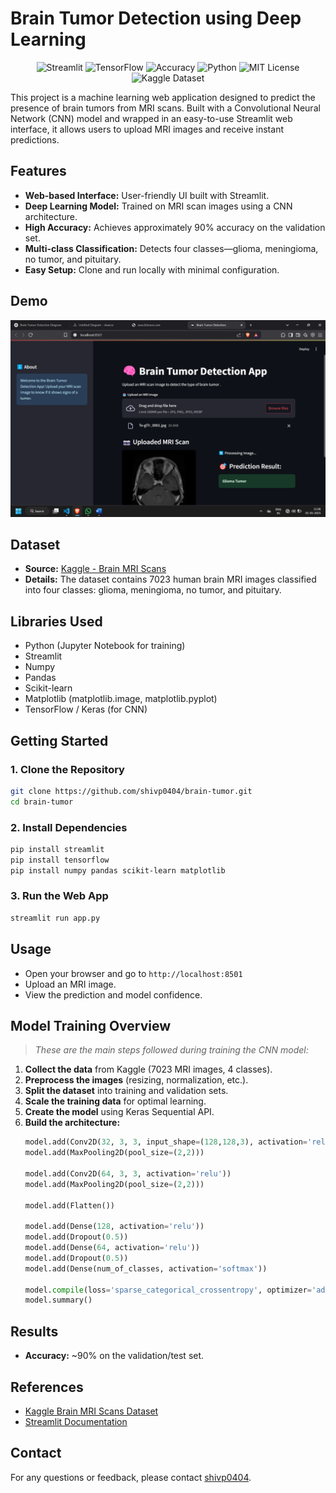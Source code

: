 # Brain Tumor Detection using Deep Learning

<p align="center">
  <img src="https://img.shields.io/badge/Streamlit-Enabled-ff4b4b?logo=streamlit&logoColor=white" alt="Streamlit"/>
  <img src="https://img.shields.io/badge/TensorFlow-Used-FF6F00?logo=tensorflow&logoColor=white" alt="TensorFlow"/>
  <img src="https://img.shields.io/badge/Accuracy-90%25-brightgreen" alt="Accuracy"/>
  <img src="https://img.shields.io/badge/Python-3.7%2B-blue?logo=python&logoColor=white" alt="Python"/>
  <img src="https://img.shields.io/badge/License-MIT-yellow.svg" alt="MIT License"/>
  <img src="https://img.shields.io/badge/Kaggle-Dataset-blue?logo=kaggle" alt="Kaggle Dataset"/>
</p>

This project is a machine learning web application designed to predict the presence of brain tumors from MRI scans. Built with a Convolutional Neural Network (CNN) model and wrapped in an easy-to-use Streamlit web interface, it allows users to upload MRI images and receive instant predictions.

## Features

- **Web-based Interface:** User-friendly UI built with Streamlit.
- **Deep Learning Model:** Trained on MRI scan images using a CNN architecture.
- **High Accuracy:** Achieves approximately 90% accuracy on the validation set.
- **Multi-class Classification:** Detects four classes—glioma, meningioma, no tumor, and pituitary.
- **Easy Setup:** Clone and run locally with minimal configuration.

## Demo

![Demo Screenshot](/view.png)

## Dataset

- **Source:** [Kaggle - Brain MRI Scans](https://www.kaggle.com/datasets/masoudnickparvar/brain-tumor-mri-dataset)
- **Details:** The dataset contains 7023 human brain MRI images classified into four classes: glioma, meningioma, no tumor, and pituitary.

## Libraries Used

- Python (Jupyter Notebook for training)
- Streamlit
- Numpy
- Pandas
- Scikit-learn
- Matplotlib (matplotlib.image, matplotlib.pyplot)
- TensorFlow / Keras (for CNN)

## Getting Started

### 1. Clone the Repository

```bash
git clone https://github.com/shivp0404/brain-tumor.git
cd brain-tumor
```

### 2. Install Dependencies

```bash
pip install streamlit
pip install tensorflow
pip install numpy pandas scikit-learn matplotlib
```

### 3. Run the Web App

```bash
streamlit run app.py
```

## Usage

- Open your browser and go to `http://localhost:8501`
- Upload an MRI image.
- View the prediction and model confidence.

## Model Training Overview

> _These are the main steps followed during training the CNN model:_

1. **Collect the data** from Kaggle (7023 MRI images, 4 classes).
2. **Preprocess the images** (resizing, normalization, etc.).
3. **Split the dataset** into training and validation sets.
4. **Scale the training data** for optimal learning.
5. **Create the model** using Keras Sequential API.
6. **Build the architecture:**
    ```python
    model.add(Conv2D(32, 3, 3, input_shape=(128,128,3), activation='relu'))
    model.add(MaxPooling2D(pool_size=(2,2)))

    model.add(Conv2D(64, 3, 3, activation='relu'))
    model.add(MaxPooling2D(pool_size=(2,2)))

    model.add(Flatten())

    model.add(Dense(128, activation='relu'))
    model.add(Dropout(0.5))
    model.add(Dense(64, activation='relu'))
    model.add(Dropout(0.5))
    model.add(Dense(num_of_classes, activation='softmax'))

    model.compile(loss='sparse_categorical_crossentropy', optimizer='adam', metrics=['accuracy'])
    model.summary()
    ```

## Results

- **Accuracy:** ~90% on the validation/test set.

## References

- [Kaggle Brain MRI Scans Dataset](https://www.kaggle.com/datasets/masoudnickparvar/brain-tumor-mri-dataset)
- [Streamlit Documentation](https://docs.streamlit.io/)

## Contact

For any questions or feedback, please contact [shivp0404](https://github.com/shivp0404).
